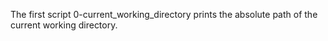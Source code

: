 The first script 0-current_working_directory prints the absolute path of the current working directory. 
